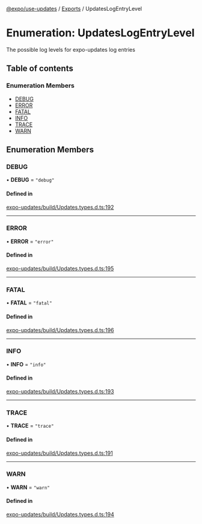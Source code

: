 [@expo/use-updates](../README.md) / [Exports](../modules.md) / UpdatesLogEntryLevel

# Enumeration: UpdatesLogEntryLevel

The possible log levels for expo-updates log entries

## Table of contents

### Enumeration Members

- [DEBUG](UpdatesLogEntryLevel.md#debug)
- [ERROR](UpdatesLogEntryLevel.md#error)
- [FATAL](UpdatesLogEntryLevel.md#fatal)
- [INFO](UpdatesLogEntryLevel.md#info)
- [TRACE](UpdatesLogEntryLevel.md#trace)
- [WARN](UpdatesLogEntryLevel.md#warn)

## Enumeration Members

### DEBUG

• **DEBUG** = ``"debug"``

#### Defined in

[expo-updates/build/Updates.types.d.ts:192](https://github.com/expo/expo/blob/aeb52755a4/packages/expo-updates/build/Updates.types.d.ts#L192)

___

### ERROR

• **ERROR** = ``"error"``

#### Defined in

[expo-updates/build/Updates.types.d.ts:195](https://github.com/expo/expo/blob/aeb52755a4/packages/expo-updates/build/Updates.types.d.ts#L195)

___

### FATAL

• **FATAL** = ``"fatal"``

#### Defined in

[expo-updates/build/Updates.types.d.ts:196](https://github.com/expo/expo/blob/aeb52755a4/packages/expo-updates/build/Updates.types.d.ts#L196)

___

### INFO

• **INFO** = ``"info"``

#### Defined in

[expo-updates/build/Updates.types.d.ts:193](https://github.com/expo/expo/blob/aeb52755a4/packages/expo-updates/build/Updates.types.d.ts#L193)

___

### TRACE

• **TRACE** = ``"trace"``

#### Defined in

[expo-updates/build/Updates.types.d.ts:191](https://github.com/expo/expo/blob/aeb52755a4/packages/expo-updates/build/Updates.types.d.ts#L191)

___

### WARN

• **WARN** = ``"warn"``

#### Defined in

[expo-updates/build/Updates.types.d.ts:194](https://github.com/expo/expo/blob/aeb52755a4/packages/expo-updates/build/Updates.types.d.ts#L194)
